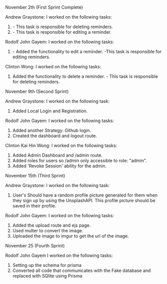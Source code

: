 November 2th (First Sprint Complete)

Andrew Graystone:
I worked on the following tasks:

1. <Delete a reminder> - This task is responsible for deleting reminders.
2. <Edit a reminder> - This task is responsible for editing a reminder.

Rodolf John Gayem:
I worked on the following tasks:

1. <Edit a reminder> - Added the functionality to edit a reminder. -This task is responsible for editing reminders.

Clinton Wong:
I worked on the following tasks:

1. <Delete a reminder> Added the functionality to delete a reminder. - This task is responsible for deleting reminders.

November 9th (Second Sprint)

Andrew Graystone:
I worked on the following task:

1. Added Local Login and Registration.

Rodolf John Gayem:
I worked on the following tasks:

1. Added another Strategy: Github login.
2. Created the dashboard and logout route.

Clinton Kai Hin Wong:
I worked on the following tasks:

1. Added Admin Dashboard and /admin route.
2. Added roles for users so /admin only accessible to role: "admin".
3. Added 'Revoke Session' ability for the admin.

November 15th (Third Sprint)

Andrew Graystone:
I worked on the following task:

1. User's Should have a random profile picture generated for them when they sign up by using the UnsplashAPI. This profile picture should be saved in their profile.

Rodolf John Gayem:
I worked on the following tasks:
 
1. Added the upload route and ejs page.
2. Used multer to convert the image.
3. Uploaded the image to imgur to get the url of the image.

November 25 (Fourth Sprint)
 
Rodolf John Gayem
I worked on the following tasks:
 
1. Setting up the schema for prisma
2. Converted all code that communicates with the Fake database and replaced with SQlite using Prisma
